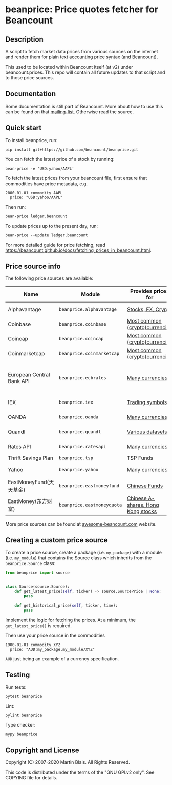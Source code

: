 # beanprice: Price quotes fetcher for Beancount

## Description

A script to fetch market data prices from various sources on the internet
and render them for plain text accounting price syntax (and Beancount).

This used to be located within Beancount itself (at v2) under beancount.prices.
This repo will contain all future updates to that script and to those price
sources.

## Documentation

Some documentation is still part of Beancount. More about how to use this can be
found on that [mailing-list](https://groups.google.com/forum/#!forum/beancount).
Otherwise read the source.

## Quick start

To install beanprice, run:

```shell
pip install git+https://github.com/beancount/beanprice.git
```

You can fetch the latest price of a stock by running:

```shell
bean-price -e 'USD:yahoo/AAPL'
```

To fetch the latest prices from your beancount file, first ensure that commodities have price metadata, e.g.

```
2000-01-01 commodity AAPL
  price: "USD:yahoo/AAPL"
```

Then run:

```shell
bean-price ledger.beancount
```

To update prices up to the present day, run:

```shell
bean-price --update ledger.beancount
```

For more detailed guide for price fetching, read <https://beancount.github.io/docs/fetching_prices_in_beancount.html>.

## Price source info

The following price sources are available:

| Name                      | Module                     | Provides prices for                                                                      | Base currency                                                                                                     | Latest price? | Historical price? |
|---------------------------|----------------------------|------------------------------------------------------------------------------------------|-------------------------------------------------------------------------------------------------------------------|---------------|-------------------|
| Alphavantage              | `beanprice.alphavantage`   | [Stocks, FX, Crypto](http://alphavantage.co)                                             | Many currencies                                                                                                   | ✓             | ✕                 |
| Coinbase                  | `beanprice.coinbase`       | [Most common (crypto)currencies](https://api.coinbase.com/v2/exchange-rates)             | [Many currencies](https://api.coinbase.com/v2/currencies)                                                         | ✓             | ✓                 |
| Coincap                   | `beanprice.coincap`        | [Most common (crypto)currencies](https://docs.coincap.io)                                | USD                                                                                                               | ✓             | ✓                 |
| Coinmarketcap             | `beanprice.coinmarketcap`  | [Most common (crypto)currencies](https://coinmarketcap.com/api/documentation/v1/)        | Many Currencies                                                                                                   | ✓             | ✕                 |
| European Central Bank API | `beanprice.ecbrates`       | [Many currencies](https://data.ecb.europa.eu/search-results?searchTerm=exchange%20rates) | [Many currencies](https://data.ecb.europa.eu/search-results?searchTerm=exchange%20rates) (Derived from EUR rates) | ✓             | ✓                 |
| IEX                       | `beanprice.iex`            | [Trading symbols](https://iextrading.com/trading/eligible-symbols/)                      | USD                                                                                                               | ✓             | 🚧 (Not yet!)     |
| OANDA                     | `beanprice.oanda`          | [Many currencies](https://developer.oanda.com/exchange-rates-api/v1/currencies/)         | [Many currencies](https://developer.oanda.com/exchange-rates-api/v1/currencies/)                                  | ✓             | ✓                 |
| Quandl                    | `beanprice.quandl`         | [Various datasets](https://www.quandl.com/search)                                        | [Various datasets](https://www.quandl.com/search)                                                                 | ✓             | ✓                 |
| Rates API                 | `beanprice.ratesapi`       | [Many currencies](https://api.exchangerate.host/symbols)                                 | [Many currencies](https://api.exchangerate.host/symbols)                                                          | ✓             | ✓                 |
| Thrift Savings Plan       | `beanprice.tsp`            | TSP Funds                                                                                | USD                                                                                                               | ✓             | ✓                 |
| Yahoo                     | `beanprice.yahoo`          | Many currencies                                                                          | Many currencies                                                                                                   | ✓             | ✓                 |
| EastMoneyFund(天天基金)       | `beanprice.eastmoneyfund`  | [Chinese Funds](http://fund.eastmoney.com/js/fundcode_search.js)                         | CNY                                                                                                               | ✓             | ✓                 |
| EastMoney(东方财富)           | `beanprice.eastmoneyquota` | [Chinese A-shares, Hong Kong stocks](https://quote.eastmoney.com/)                       | CNY                                                                                                               | ✓             | ✓                 |

More price sources can be found at [awesome-beancount.com](https://awesome-beancount.com/#price-sources) website.

## Creating a custom price source

To create a price source, create a package (i.e. `my_package`) with a module (i.e. `my_module`) that contains the Source
class which inherits from the `beanprice.Source` class:

```python
from beanprice import source


class Source(source.Source):
    def get_latest_price(self, ticker) -> source.SourcePrice | None:
        pass

    def get_historical_price(self, ticker, time):
        pass
```

Implement the logic for fetching the prices. At a minimum, the `get_latest_price()` is required.

Then use your price source in the commodities

```beancount
1900-01-01 commodity XYZ
  price: "AUD:my_package.my_module/XYZ"
```

`AUD` just being an example of a currency specification.

## Testing

Run tests:

```
pytest beanprice
```

Lint:

```
pylint beanprice
```

Type checker:

```
mypy beanprice
```

## Copyright and License

Copyright (C) 2007-2020 Martin Blais. All Rights Reserved.

This code is distributed under the terms of the "GNU GPLv2 only".
See COPYING file for details.
